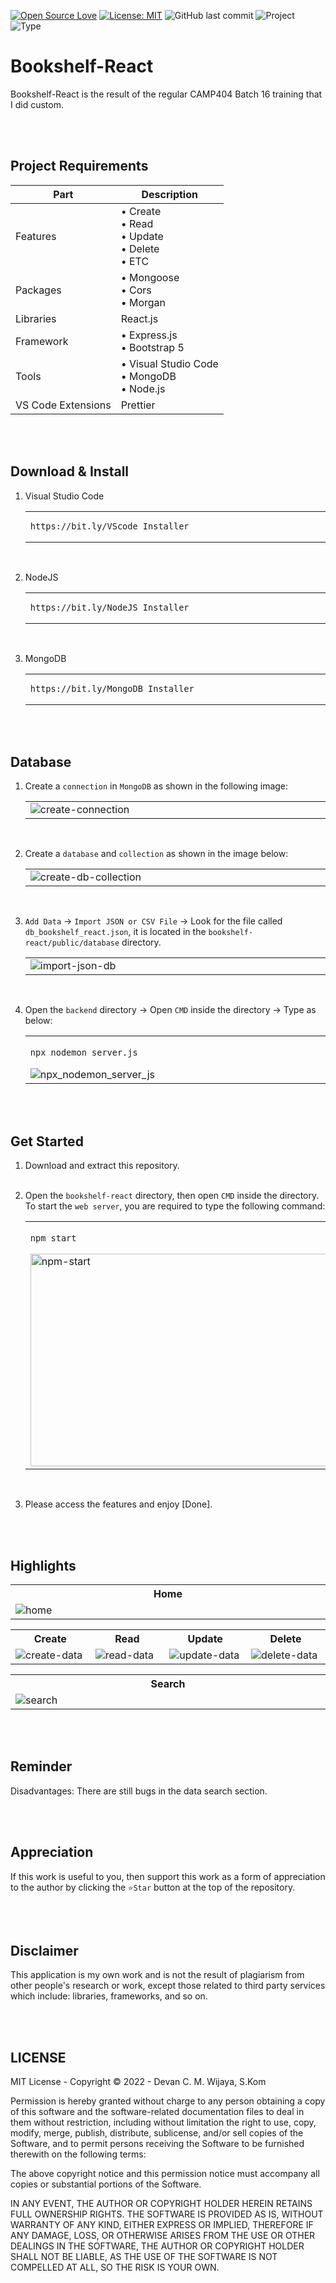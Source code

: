 [![Open Source Love](https://badges.frapsoft.com/os/v1/open-source.svg?style=flat)](https://github.com/ellerbrock/open-source-badges/)
[![License: MIT](https://img.shields.io/badge/License-MIT-blue.svg?logo=github&color=%23F7DF1E)](https://opensource.org/licenses/MIT)
![GitHub last commit](https://img.shields.io/github/last-commit/cakraawijaya/bookshelf-react?logo=Codeforces&logoColor=white&color=%23F7DF1E)
![Project](https://img.shields.io/badge/Project-Website-light.svg?style=flat&logo=googlechrome&logoColor=white&color=%23F7DF1E)
![Type](https://img.shields.io/badge/Type-Course-light.svg?style=flat&logo=gitbook&logoColor=white&color=%23F7DF1E)

# Bookshelf-React
<p>Bookshelf-React is the result of the regular CAMP404 Batch 16 training that I did custom.</p>

<br><br>

## Project Requirements
| Part | Description |
| --- | --- |
| Features | • Create<br>• Read<br>• Update<br>• Delete<br>• ETC |
| Packages | • Mongoose<br>• Cors<br>• Morgan |
| Libraries | React.js |
| Framework | • Express.js<br>• Bootstrap 5 |
| Tools | • Visual Studio Code<br>• MongoDB<br>• Node.js |
| VS Code Extensions | Prettier |

<br><br>

## Download & Install
1. Visual Studio Code

   <table><tr><td width="810">
   
   ```
   https://bit.ly/VScode_Installer
   ```

   </td></tr></table><br>
   
2. NodeJS

   <table><tr><td width="810">
   
   ```
   https://bit.ly/NodeJS_Installer
   ```

   </td></tr></table><br>
   
3. MongoDB

   <table><tr><td width="810">
      
   ```
   https://bit.ly/MongoDB_Installer
   ```

   </td></tr></table>

<br><br>

## Database
1. Create a ``` connection ``` in ``` MongoDB ``` as shown in the following image:
   
   <table><tr><td width="810">   
      <img src="documentation/Create Connection MongoDB.jpg" alt="create-connection">
   </td></tr></table><br>

2. Create a ``` database ``` and ``` collection ``` as shown in the image below:
   
   <table><tr><td width="810">
      <img src="documentation/Create Database MongoDB.jpg" alt="create-db-collection">
   </td></tr></table><br>

3. ``` Add Data ``` -> ``` Import JSON or CSV File ``` -> Look for the file called ``` db_bookshelf_react.json ```, it is located in the ``` bookshelf-react/public/database ``` directory.<br>

   <table><tr><td width="810">
      <img src="documentation/Import JSON MongoDB.jpg" alt="import-json-db">
   </td></tr></table><br>

4. Open the ``` backend ``` directory -> Open ``` CMD ``` inside the directory -> Type as below:

   <table><tr><td width="810">

   ````bash
   npx nodemon server.js
   ````

   <img src="documentation/Open Backend CMD.jpg" alt="npx_nodemon_server_js"> 

   </td></tr></table>

<br><br>

## Get Started
1. Download and extract this repository.<br><br>
   
2. Open the ``` bookshelf-react ``` directory, then open ``` CMD ``` inside the directory. To start the ``` web server ```, you are required to type the following command:

   <table><tr><td width="810">

   ````bash
   npm start
   ````

   <img width="840" height="340" src="documentation/NPM Start.jpg" alt="npm-start">   

   </td></tr></table><br>

3. Please access the features and enjoy [Done].

<br><br>

## Highlights
<table>
<tr>
<th width="840">Home</th>
</tr>
<tr>
<td><img src="documentation/Home.jpg" alt="home"></td>
</tr>
</table>
<table>
<tr>
<th width="210">Create</th>
<th width="210">Read</th>
<th width="210">Update</th>
<th width="210">Delete</th>
</tr>
<tr>
<td><img src="documentation/Create.jpg" alt="create-data"></td>
<td><img src="documentation/Read.jpg" alt="read-data"></td>
<td><img src="documentation/Update.jpg" alt="update-data"></td>
<td><img src="documentation/Delete.jpg" alt="delete-data"></td>
</tr>
</table>
<table>
<tr>
<th width="840">Search</th>
</tr>
<tr>
<td><img src="documentation/Search.jpg" alt="search"></td>
</tr>
</table>

<br><br>

## Reminder
Disadvantages: There are still bugs in the data search section.

<br><br>

## Appreciation
If this work is useful to you, then support this work as a form of appreciation to the author by clicking the ``` ⭐Star ``` button at the top of the repository.

<br><br>

## Disclaimer
This application is my own work and is not the result of plagiarism from other people's research or work, except those related to third party services which include: libraries, frameworks, and so on.

<br><br>

## LICENSE
MIT License - Copyright © 2022 - Devan C. M. Wijaya, S.Kom

Permission is hereby granted without charge to any person obtaining a copy of this software and the software-related documentation files to deal in them without restriction, including without limitation the right to use, copy, modify, merge, publish, distribute, sublicense, and/or sell copies of the Software, and to permit persons receiving the Software to be furnished therewith on the following terms:

The above copyright notice and this permission notice must accompany all copies or substantial portions of the Software.

IN ANY EVENT, THE AUTHOR OR COPYRIGHT HOLDER HEREIN RETAINS FULL OWNERSHIP RIGHTS. THE SOFTWARE IS PROVIDED AS IS, WITHOUT WARRANTY OF ANY KIND, EITHER EXPRESS OR IMPLIED, THEREFORE IF ANY DAMAGE, LOSS, OR OTHERWISE ARISES FROM THE USE OR OTHER DEALINGS IN THE SOFTWARE, THE AUTHOR OR COPYRIGHT HOLDER SHALL NOT BE LIABLE, AS THE USE OF THE SOFTWARE IS NOT COMPELLED AT ALL, SO THE RISK IS YOUR OWN.
